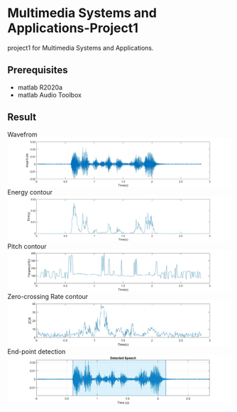 # Multimedia Systems and Applications-Project1

project1 for Multimedia Systems and Applications. 

## Prerequisites
- matlab R2020a
- matlab Audio Toolbox

## Result
Wavefrom
![figWavefrom](https://github.com/F84064014/MSA-Project1/blob/master/waveform.jpg)
Energy contour
![figEnergy](https://github.com/F84064014/MSA-Project1/blob/master/Energy_contour.jpg)
Pitch contour
![figPitch](https://github.com/F84064014/MSA-Project1/blob/master/Pitch_contour.jpg)
Zero-crossing Rate contour
![figZero-crossing Rate](https://github.com/F84064014/MSA-Project1/blob/master/Zero-crossing_rate_contour.jpg)
End-point detection
![figEndpoint](https://github.com/F84064014/MSA-Project1/blob/master/end_point_detect.jpg)
